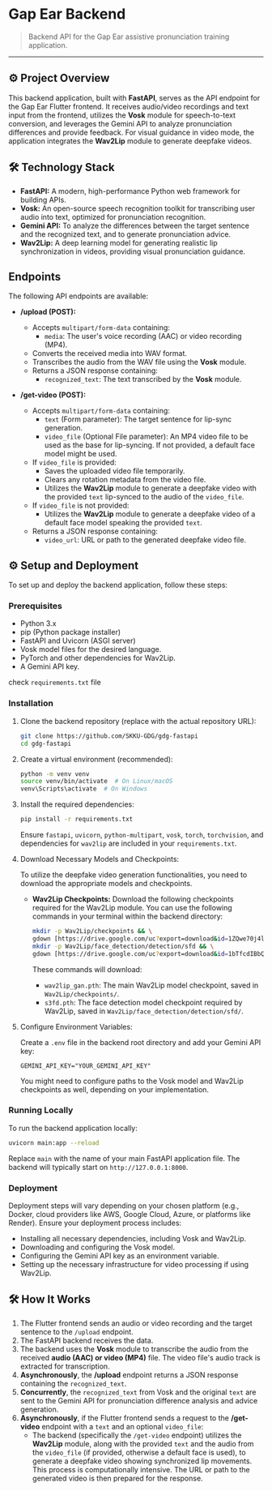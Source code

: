 # Gap Ear Backend

> Backend API for the Gap Ear assistive pronunciation training application.

-----

## ⚙️ Project Overview

This backend application, built with **FastAPI**, serves as the API endpoint for the Gap Ear Flutter frontend. It receives audio/video recordings and text input from the frontend, utilizes the **Vosk** module for speech-to-text conversion, and leverages the Gemini API to analyze pronunciation differences and provide feedback. For visual guidance in video mode, the application integrates the **Wav2Lip** module to generate deepfake videos.

## 🛠️ Technology Stack

  * **FastAPI:** A modern, high-performance Python web framework for building APIs.
  * **Vosk:** An open-source speech recognition toolkit for transcribing user audio into text, optimized for pronunciation recognition.
  * **Gemini API:** To analyze the differences between the target sentence and the recognized text, and to generate pronunciation advice.
  * **Wav2Lip:** A deep learning model for generating realistic lip synchronization in videos, providing visual pronunciation guidance.

## Endpoints

The following API endpoints are available:

  * **/upload (POST):**
      * Accepts `multipart/form-data` containing:
          * `media`: The user's voice recording (AAC) or video recording (MP4).
      * Converts the received media into WAV format.
      * Transcribes the audio from the WAV file using the **Vosk** module.
      * Returns a JSON response containing:
          * `recognized_text`: The text transcribed by the **Vosk** module.

  * **/get-video (POST):**
      * Accepts `multipart/form-data` containing:
          * `text` (Form parameter): The target sentence for lip-sync generation.
          * `video_file` (Optional File parameter): An MP4 video file to be used as the base for lip-syncing. If not provided, a default face model might be used.
      * If `video_file` is provided:
          * Saves the uploaded video file temporarily.
          * Clears any rotation metadata from the video file.
          * Utilizes the **Wav2Lip** module to generate a deepfake video with the provided `text` lip-synced to the audio of the `video_file`.
      * If `video_file` is not provided:
          * Utilizes the **Wav2Lip** module to generate a deepfake video of a default face model speaking the provided `text`.
      * Returns a JSON response containing:
          * `video_url`: URL or path to the generated deepfake video file.

## ⚙️ Setup and Deployment

To set up and deploy the backend application, follow these steps:

### Prerequisites

  * Python 3.x
  * pip (Python package installer)
  * FastAPI and Uvicorn (ASGI server)
  * Vosk model files for the desired language.
  * PyTorch and other dependencies for Wav2Lip.
  * A Gemini API key.

check ```requirements.txt``` file

### Installation

1.  Clone the backend repository (replace with the actual repository URL):

    ```bash
    git clone https://github.com/SKKU-GDG/gdg-fastapi
    cd gdg-fastapi
    ```

2.  Create a virtual environment (recommended):

    ```bash
    python -m venv venv
    source venv/bin/activate  # On Linux/macOS
    venv\Scripts\activate  # On Windows
    ```

3.  Install the required dependencies:

    ```bash
    pip install -r requirements.txt
    ```

    Ensure `fastapi`, `uvicorn`, `python-multipart`, `vosk`, `torch`, `torchvision`, and dependencies for `wav2lip` are included in your `requirements.txt`.

4.  Download Necessary Models and Checkpoints:

    To utilize the deepfake video generation functionalities, you need to download the appropriate models and checkpoints.


    * **Wav2Lip Checkpoints:** Download the following checkpoints required for the Wav2Lip module. You can use the following commands in your terminal within the backend directory:

        ```bash
        mkdir -p Wav2Lip/checkpoints && \
        gdown [https://drive.google.com/uc?export=download&id=1ZQwe70j4l6qZ4ea4ERFFLxTZoyK-21hb](https://drive.google.com/uc?export=download&id=1ZQwe70j4l6qZ4ea4ERFFLxTZoyK-21hb) -O Wav2Lip/checkpoints/wav2lip_gan.pth && \
        mkdir -p Wav2Lip/face_detection/detection/sfd && \
        gdown [https://drive.google.com/uc?export=download&id=1bTfcdIBbQT1ipbbZ-mzarP_Mq0MSuOP5](https://drive.google.com/uc?export=download&id=1bTfcdIBbQT1ipbbZ-mzarP_Mq0MSuOP5) -O Wav2Lip/face_detection/detection/sfd/s3fd.pth
        ```

        These commands will download:

        * `wav2lip_gan.pth`: The main Wav2Lip model checkpoint, saved in `Wav2Lip/checkpoints/`.
        * `s3fd.pth`: The face detection model checkpoint required by Wav2Lip, saved in `Wav2Lip/face_detection/detection/sfd/`.

5.  Configure Environment Variables:

    Create a `.env` file in the backend root directory and add your Gemini API key:

    ```
    GEMINI_API_KEY="YOUR_GEMINI_API_KEY"
    ```

    You might need to configure paths to the Vosk model and Wav2Lip checkpoints as well, depending on your implementation.

### Running Locally

To run the backend application locally:

```bash
uvicorn main:app --reload
```

Replace `main` with the name of your main FastAPI application file. The backend will typically start on `http://127.0.0.1:8000`.

### Deployment

Deployment steps will vary depending on your chosen platform (e.g., Docker, cloud providers like AWS, Google Cloud, Azure, or platforms like Render). Ensure your deployment process includes:

  * Installing all necessary dependencies, including Vosk and Wav2Lip.
  * Downloading and configuring the Vosk model.
  * Configuring the Gemini API key as an environment variable.
  * Setting up the necessary infrastructure for video processing if using Wav2Lip.

## 🛠️ How It Works

1.  The Flutter frontend sends an audio or video recording and the target sentence to the `/upload` endpoint.
2.  The FastAPI backend receives the data.
3.  The backend uses the **Vosk** module to transcribe the audio from the received **audio (AAC) or video (MP4)** file. The video file's audio track is extracted for transcription.
4.  **Asynchronously**, the **/upload** endpoint returns a JSON response containing the `recognized_text`.
5.  **Concurrently**, the `recognized_text` from Vosk and the original `text` are sent to the Gemini API for pronunciation difference analysis and advice generation.
6.  **Asynchronously**, if the Flutter frontend sends a request to the **/get-video** endpoint with a `text` and an optional `video_file`:
      * The backend (specifically the `/get-video` endpoint) utilizes the **Wav2Lip** module, along with the provided `text` and the audio from the `video_file` (if provided, otherwise a default face is used), to generate a deepfake video showing synchronized lip movements. This process is computationally intensive. The URL or path to the generated video is then prepared for the response.

